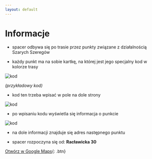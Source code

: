 ```yaml
---
layout: default
---
```


# Informacje

* spacer odbywa się po trasie przez punkty związane z działalnością Szarych Szeregów

* każdy punkt ma na sobie kartkę, na której jest jego specjalny kod w kolorze trasy

![kod](https://i.postimg.cc/52SSKQQ2/kod.png)

_(przykładowy kod)_
* kod ten trzeba wpisać w pole na dole strony

![kod](https://i.postimg.cc/KY4371nV/miejsce-Na-Kod.png)

* po wpisaniu kodu wyświetla się informacja o punkcie

![kod](https://i.postimg.cc/Pr2q6trk/post.png)

* na dole informacji znajduje się adres następnego punktu

* spacer rozpoczyna się od: **Racławicka 30**

[Otwórz w Google Maps](https://www.google.com/maps/dir//Pomnik+Bataljonu+Baszta,+Rac%C5%82awicka+30,+00-001+Warszawa/@52.1986827,21.0086501,16.25z/data=!4m9!4m8!1m0!1m5!1m1!1s0x471eccd5d4ca25f5:0x734c592f7580d9c1!2m2!1d21.0129799!2d52.1981121!3e2){: .btn}
